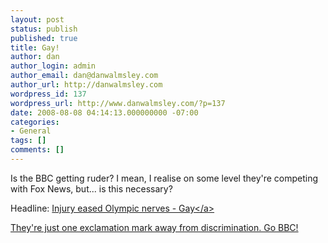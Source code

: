```yaml
---
layout: post
status: publish
published: true
title: Gay!
author: dan
author_login: admin
author_email: dan@danwalmsley.com
author_url: http://danwalmsley.com
wordpress_id: 137
wordpress_url: http://www.danwalmsley.com/?p=137
date: 2008-08-08 04:14:13.000000000 -07:00
categories:
- General
tags: []
comments: []
---
```

Is the BBC getting ruder? I mean, I realise on some level they're competing with Fox News, but... is this necessary?

Headline: <a href="http:&#47;&#47;news.bbc.co.uk&#47;sport2&#47;hi&#47;olympics&#47;athletics&#47;7548819.stm">Injury eased Olympic nerves - Gay<&#47;a>

They're just one exclamation mark away from discrimination. Go BBC!
